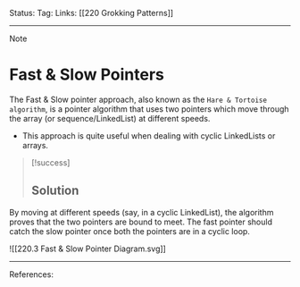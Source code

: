 Status: 
Tag:
Links: [[220 Grokking Patterns]]

---
> [!note] 
>  # Fast & Slow Pointers

The Fast & Slow pointer approach, also known as the `Hare & Tortoise algorithm`, is a pointer algorithm that uses two pointers which move through the array (or sequence/LinkedList) at different speeds.

   - This approach is quite useful when dealing with cyclic LinkedLists or arrays.


> [!success] 
> ## Solution 

By moving at different speeds (say, in a cyclic LinkedList), the algorithm proves that the two pointers are bound to meet. The fast pointer should catch the slow pointer once both the pointers are in a cyclic loop.



![[220.3 Fast & Slow Pointer Diagram.svg]]




---
References: